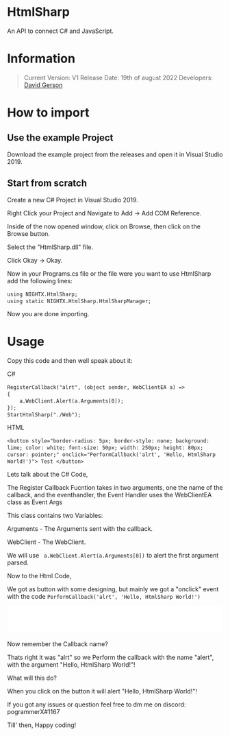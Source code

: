 # HtmlSharp
An API to connect C# and JavaScript.

# Information
> Current Version: V1
> Release Date: 19th of august 2022
> Developers: [David Gerson](https://github.com/pogrammerX)

# How to import
## Use the example Project
Download the example project from the releases and open it in Visual Studio 2019.
## Start from scratch
Create a new C# Project in Visual Studio 2019.

Right Click your Project and Navigate to Add -> Add COM Reference.

Inside of the now opened window, click on Browse, then click on the Browse button.

Select the "HtmlSharp.dll" file.

Click Okay -> Okay.

Now in your Programs.cs file or the file were you want to use HtmlSharp add the following lines:

```
using NIGHTX.HtmlSharp;
using static NIGHTX.HtmlSharp.HtmlSharpManager;
```

Now you are done importing.

# Usage
Copy this code and then well speak about it:

C#
```
RegisterCallback("alrt", (object sender, WebClientEA a) =>
{
    a.WebClient.Alert(a.Arguments[0]);
});
StartHtmlSharp("./Web");
```

HTML
```
<button style="border-radius: 5px; border-style: none; background: lime; color: white; font-size: 50px; width: 250px; height: 80px; cursor: pointer;" onclick="PerformCallback('alrt', 'Hello, HtmlSharp World!')"> Test </button>
```

Lets talk about the C# Code,

The Register Callback Fucntion takes in two arguments, one the name of the callback, and the eventhandler, the Event Handler uses the WebClientEA class as Event Args

This class contains two Variables:

Arguments - The Arguments sent with the callback.

WebClient - The WebClient.

We will use ``` a.WebClient.Alert(a.Arguments[0])``` to alert the first argument parsed.

Now to the Html Code,

We got as button with some designing, but mainly we got a "onclick" event with the code ```PerformCallback('alrt', 'Hello, HtmlSharp World!')```





<img src="./WarnJSASBSC.svg">

Now remember the Callback name?

Thats right it was "alrt" so we Perform the callback with the name "alert", with the argument "Hello, HtmlSharp World!"!

What will this do?

When you click on the button it will alert "Hello, HtmlSharp World!"!

If you got any issues or question feel free to dm me on discord: pogrammerX#1167

Till' then, Happy coding!
